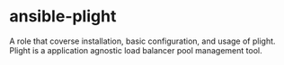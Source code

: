 ansible-plight
==============

A role that coverse installation, basic configuration, and usage of plight. Plight is a application agnostic load balancer pool management tool.
